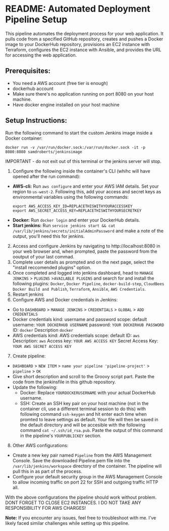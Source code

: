 # README: Automated Deployment Pipeline Setup

This pipeline automates the deployment process for your web application. It pulls code from a specified GitHub repository, creates and pushes a Docker image to your DockerHub repository, provisions an EC2 instance with Terraform, configures the EC2 instance with Ansible, and provides the URL for accessing the web application.

## Prerequisites:

- You need a AWS account (free tier is enough)
- dockerhub account
- Make sure there's no application running on port 8080 on your host machine.
- Have docker engine installed on your host machine

## Setup Instructions:

Run the following command to start the custom Jenkins image inside a Docker container:
```
docker run -v /var/run/docker.sock:/var/run/docker.sock -it -p 8080:8080 samdroberts/jenkinsimage
```
IMPORTANT - do not exit out of this terminal or the jenkins server will stop.

1. Configure the following inside the container's CLI (whihc will have opened after the run command):

- **AWS-cli:** Run `aws configure` and enter your AWS IAM details. Set your region to `us-west-2`. 
    Following this, add your access and secret keys as environmental variables using the following commands:
  ```
  export AWS_ACCESS_KEY_ID=REPLACETHISWITHYOURACCESSKEY 
  export AWS_SECRET_ACCESS_KEY=REPLACETHISWITHYOURSECRETKEY
  ```
- **Docker:** Run `docker login` and enter your DockerHub details.
- **Start jenkins:** Run `service jenkins start && cat /var/lib/jenkins/secrets/initialAdminPassword` and make a note of the output, you'll need this for jenkins.


2. Access and configure Jenkins by navigating to http://localhost:8080 in your web browser and, when prompted, paste the password from the ooutput of your last commad.
3. Complete user details as prompted and on the next page, select the "install reccomended plugins" option.
4. Once completed and logged into jenkins dashboard, head to `MANAGE JENKINS` > `PLUGINS` >`AVAILABLE PLUGINS` and search for and install the following plugins:
   `Docker`, `Docker Pipeline`, `docker-build-step`, `CloudBees Docker Build and Publish`, `Terraform`, `Ansible`, `AWS Credentials`.
5. Restart jenkins
6. Configure AWS and Docker credentials in Jenkins:
- Go to `DASHBOARD` > `MANAGE JENKINS` > `CREDENTIALS` > `GLOBAL` > `ADD CREDENTIALS`
- Docker credentials
      kind: username and password
      scope: default
      username: `YOUR DOCKERHUB USERNAME`
      password: `YOUR DOCKERHUB PASSWORD`
      ID: `docker`
      Description `docker`
- AWS credentials
      kind: AWS credentials
      scope: default
      ID: `aws`
      Description: `aws`
      Access key: `YOUR AWS ACCESS KEY`
      Secret Access Key: `YOUR AWS SECRET ACCESS KEY`        

7. Create pipeline:
- `DASHBOARD` > `NEW ITEM` > `name your pipeline 'pipeline-project'` > `pipeline` > `OK`
- Give short description and scroll to the Groovy script part. Paste the code from the jenkinsfile in this github repository.
- Update the following:
  - Docker: Replace `YOURDOCKERUSERNAME` with your actual DockerHub username.
  - SSH: Create an SSH key pair on your host machine (not in the container cli, use a different terminal session to do this) with following command `ssh-keygen` and hit enter each time when promted to leave settings as default. Your file will then be saved in the default directory and will be accesible with the following command `cat ~/.ssh/id_rsa.pub`. Paste the output of this command in the pipeline's `YOURPUBLICKEY` section.

8. Other AWS configurations:
- Create a new key pair named `Pipeline` from the AWS Management Console. Save the downloaded Pipeline.pem file into the `/var/lib/jenkins/workspace` directory of the container. The pipeline will pull this in as part of the process.
- Configure your default security group in the AWS Management Console to allow incoming traffic on port 22 for SSH and outgoing traffic HTTP all.

With the above configurations the pipeline should work without problem. 
DONT FORGET TO CLOSE EC2 INSTANCES. I DO NOT TAKE ANY RESPONSIBILITY FOR AWS CHARGES!

**Note:** If you encounter any issues, feel free to troubleshoot with me. I've likely faced similar challenges while setting up this pipeline.
